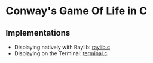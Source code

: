 # Conway's Game Of Life in C

## Implementations
- Displaying natively with Raylib: [raylib.c](raylib.c)
- Displaying on the Terminal: [terminal.c](terminal.c)
